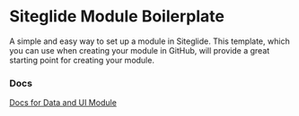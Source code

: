 # Siteglide Module Boilerplate
A simple and easy way to set up a module in Siteglide. This template, which you can use when creating your module in GitHub, will provide a great starting point for creating your module.

### Docs

[Docs for Data and UI Module](https://developers.siteglide.com/example-data-and-ui-module)
